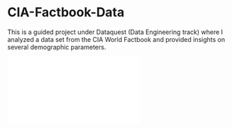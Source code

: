 # CIA-Factbook-Data
This is a guided project under Dataquest (Data Engineering track) where I analyzed a data set from the CIA World Factbook and provided insights on several demographic parameters. 

![test image](histograms.pdf)
